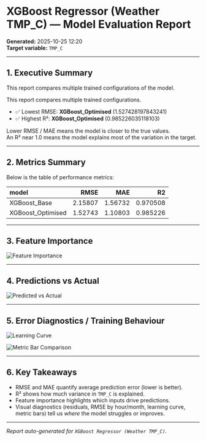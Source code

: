 # XGBoost Regressor (Weather TMP_C) — Model Evaluation Report

**Generated:** 2025-10-25 12:20  
**Target variable:** `TMP_C`  

---

## 1. Executive Summary
This report compares multiple trained configurations of the model.

This report compares multiple trained configurations.

- ✅ Lowest RMSE: **XGBoost_Optimised** (1.527428197843241)
- ✅ Highest R²: **XGBoost_Optimised** (0.985226035118103)

Lower RMSE / MAE means the model is closer to the true values.  
An R² near 1.0 means the model explains most of the variation in the target.

---

## 2. Metrics Summary

Below is the table of performance metrics:

| model             |    RMSE |     MAE |       R2 |
|:------------------|--------:|--------:|---------:|
| XGBoost_Base      | 2.15807 | 1.56732 | 0.970508 |
| XGBoost_Optimised | 1.52743 | 1.10803 | 0.985226 |

---

## 3. Feature Importance
![Feature Importance](results_cloud/xgb_results/xgb_base_feature_importance.png)

---

## 4. Predictions vs Actual
![Predicted vs Actual](results_cloud/xgb_results/xgb_base_actual_vs_pred.png)

---

## 5. Error Diagnostics / Training Behaviour
![Learning Curve](results_cloud/xgb_results/xgb_base_learning_curve.png)

![Metric Bar Comparison](results_cloud/xgb_results/xgb_base_metric_bar.png)


---

## 6. Key Takeaways
- RMSE and MAE quantify average prediction error (lower is better).
- R² shows how much variance in `TMP_C` is explained.
- Feature importance highlights which inputs drive predictions.
- Visual diagnostics (residuals, RMSE by hour/month, learning curve, metric bars) tell us *where* the model struggles or improves.

---

_Report auto-generated for `XGBoost Regressor (Weather TMP_C)`._
